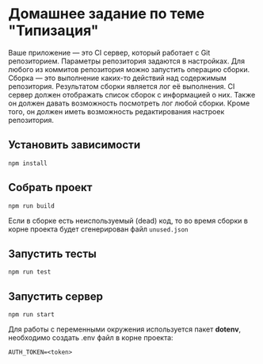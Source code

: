 # Домашнее задание по теме "Типизация"
Ваше приложение — это CI сервер, который работает с Git репозиторием. Параметры репозитория задаются в настройках.
Для любого из коммитов репозитория можно запустить операцию сборки. Сборка — это выполнение каких-то действий над содержимым репозитория. Результатом сборки является лог её выполнения.
CI сервер должен отображать список сборок с информацией о них. Также он должен давать возможность посмотреть лог любой сборки. Кроме того, он должен иметь возможность редактирования настроек репозитория.

## Установить зависимости

```
npm install
```

## Собрать проект

```
npm run build
```

Если в сборке есть неиспользуемый (dead) код, то во время сборки в корне проекта будет сгенерирован файл ```unused.json```

## Запустить тесты 

```
npm run test
```

## Запустить сервер

```
npm run start
```

Для работы с переменными окружения используется пакет **dotenv**, необходимо создать .env файл в корне проекта:

```
AUTH_TOKEN=<token>
```

